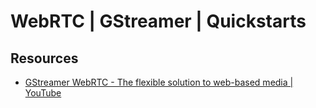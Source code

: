 # WebRTC | GStreamer | Quickstarts

## Resources
- [GStreamer WebRTC - The flexible solution to web-based media | YouTube](https://www.youtube.com/watch?v=jcYoyVRAQGk)
